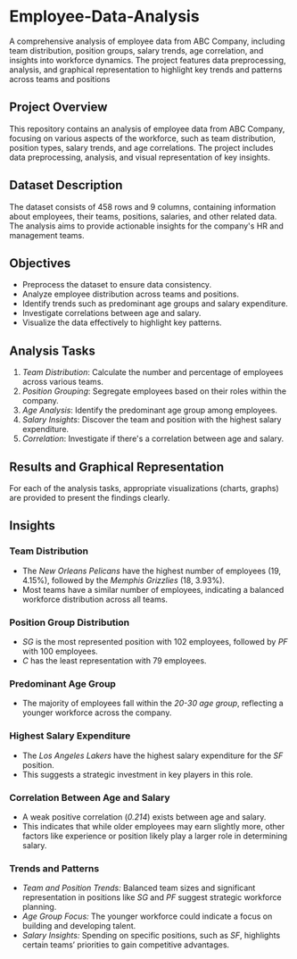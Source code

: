 # Employee-Data-Analysis
A comprehensive analysis of employee data from ABC Company, including team distribution, position groups, salary trends, age correlation, and insights into workforce dynamics. The project features data preprocessing, analysis, and graphical representation to highlight key trends and patterns across teams and positions


## Project Overview
This repository contains an analysis of employee data from ABC Company, focusing on various aspects of the workforce, such as team distribution, position types, salary trends, and age correlations. The project includes data preprocessing, analysis, and visual representation of key insights.

## Dataset Description
The dataset consists of 458 rows and 9 columns, containing information about employees, their teams, positions, salaries, and other related data. The analysis aims to provide actionable insights for the company's HR and management teams.

## Objectives
- Preprocess the dataset to ensure data consistency.
- Analyze employee distribution across teams and positions.
- Identify trends such as predominant age groups and salary expenditure.
- Investigate correlations between age and salary.
- Visualize the data effectively to highlight key patterns.

## Analysis Tasks
1. *Team Distribution*: Calculate the number and percentage of employees across various teams.
2. *Position Grouping*: Segregate employees based on their roles within the company.
3. *Age Analysis*: Identify the predominant age group among employees.
4. *Salary Insights*: Discover the team and position with the highest salary expenditure.
5. *Correlation*: Investigate if there's a correlation between age and salary.

## Results and Graphical Representation
For each of the analysis tasks, appropriate visualizations (charts, graphs) are provided to present the findings clearly.

## Insights

### Team Distribution
- The *New Orleans Pelicans* have the highest number of employees (19, 4.15%), followed by the *Memphis Grizzlies* (18, 3.93%).
- Most teams have a similar number of employees, indicating a balanced workforce distribution across all teams.

### Position Group Distribution
- *SG* is the most represented position with 102 employees, followed by *PF* with 100 employees.
- *C* has the least representation with 79 employees.

### Predominant Age Group
- The majority of employees fall within the *20-30 age group*, reflecting a younger workforce across the company.

### Highest Salary Expenditure
- The *Los Angeles Lakers* have the highest salary expenditure for the *SF* position.
- This suggests a strategic investment in key players in this role.

### Correlation Between Age and Salary
- A weak positive correlation (*0.214*) exists between age and salary.
- This indicates that while older employees may earn slightly more, other factors like experience or position likely play a larger role in determining salary.

### Trends and Patterns
- *Team and Position Trends:* Balanced team sizes and significant representation in positions like *SG* and *PF* suggest strategic workforce planning.
- *Age Group Focus:* The younger workforce could indicate a focus on building and developing talent.
- *Salary Insights:* Spending on specific positions, such as *SF*, highlights certain teams’ priorities to gain competitive advantages.
